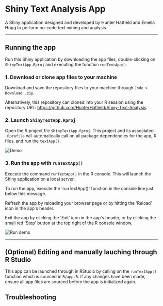 # Shiny Text Analysis App

A Shiny application designed and developed by Hunter Hatfield and Emelia Hogg to perform no-code text mining and analysis. 

--- 

## Running the app

Run this Shiny application by downloading the app files, double-clicking on `ShinyTextApp.Rproj` and executing the function `runTextApp()`. 

### 1. Download or clone app files to your machine

Download and save the repository files to your machine through `Code > Download .zip`.

Alternatively, this repository can cloned into your R session using the repository URL: <https://github.com/HunterHatfield/Shiny-Text-Analysis>.

### 2. Launch `ShinyTextApp.Rproj`

Open the R project file `ShinyTextApp.Rproj`. This project and its associated `.Rprofile` will automatically call on all package dependencies for the app, R files, and run the `textApp()`. 

![Demo](Launch_Demo.gif)

### 3. Run the app with `runTextApp()`

Execute the command `runTextApp()` in the R console. This will launch the Shiny application on a local server.

To run the app, execute  the 'runTextApp()' function in the  console line just below this message.

Refresh the app by reloading your browser page or by hitting  the 'Reload' icon in the app's header.

Exit the app by clicking the 'Exit' icon in the app's header, or by clicking the small red 'Stop' button at the top right of the R console window.

![Run demo](Run.GIF)

--- 

## (Optional) Editing and manually lauching through R Studio

This app can be launched through in RStudio by calling on the `runTextApp()` function which is sourced in `R/app.R`. If any changes have been made, ensure all app files are sourced before the app is initialized again.

## Troubleshooting




